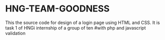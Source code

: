 # HNG-TEAM-GOODNESS
This the source code for design of a login page using HTML and CSS. It is task 1 of HNGi internship of a group of ten 
#with php and javascript validation

